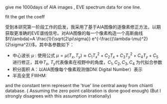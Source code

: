 give me  1000days of AIA images , EVE spectrum data for one line.



fit the get the coeff



受到本研究第一阶段工作的启发，我采用了基于AIA图像的逐像素修正方法，以期获取更准确的EVE谱线信号。对AIA图像的每一个像素构造一个高斯曲线$f(\lambda)=A \frac{1}{\sqrt{2\pi\sigma}} e^{-\frac{(\lambda-\mu)^2}{2\sigma^2}}$，其中各参数如下：

- 中心波长 $\mu$ : 使用公式 $\mu=\mu(T_x,T_y) \approx C_1 T_x^2+ C_2 T_x +C_3 T_y^2+C_4 T_y+C_5$ 进行修正，其中$T_x, \ T_y$代表像素在视野中的角度，$C_1,C_2,C_3,C_4$ 为代拟合参数
- 积分面积 A：以AIA图像每个像素观测值DN( Digital Number）表示
- 半高全宽 FWHM:







and the constant term represent the 'true' line central away from chianti database. ( Assuming the zero point calibration is done good enough) (But I strongly disagrees with this assumption irrationally)